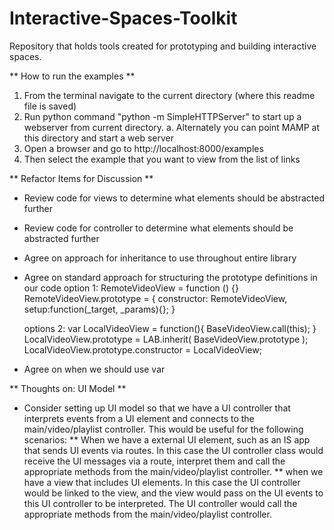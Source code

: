 Interactive-Spaces-Toolkit
==========================

Repository that holds tools created for prototyping and building interactive spaces.


** How to run the examples ** 
1. From the terminal navigate to the current directory (where this readme file is saved)
2. Run python command "python -m SimpleHTTPServer" to start up a webserver from current directory. 
	a. Alternately you can point MAMP at this directory and start a web server
3. Open a browser and go to http://localhost:8000/examples 
4. Then select the example that you want to view from the list of links


** Refactor Items for Discussion **
* Review code for views to determine what elements should be abstracted further
* Review code for controller to determine what elements should be abstracted further
* Agree on approach for inheritance to use throughout entire library
* Agree on standard approach for structuring the prototype definitions in our code
	option 1: 
		RemoteVideoView = function () {}
		RemoteVideoView.prototype = {
			constructor: RemoteVideoView,
			setup:function(_target, _params){};
		}

	options 2: 
		var LocalVideoView = function(){
			BaseVideoView.call(this);
		}
		LocalVideoView.prototype = LAB.inherit( BaseVideoView.prototype );
		LocalVideoView.prototype.constructor = LocalVideoView;
* Agree on when we should use var


** Thoughts on: UI Model **
* Consider setting up UI model so that we have a UI controller that interprets events from a UI element and connects to the main/video/playlist controller. This would be useful for the following scenarios:
** When we have a external UI element, such as an IS app that sends UI events via routes. In this case the UI controller class would receive the UI messages via a route, interpret them and call the appropriate methods from the main/video/playlist controller.
** when we have a view that includes UI elements. In this case the UI controller would be linked to the view, and the view would pass on the UI events to this UI controller to be interpreted. The UI controller would call the appropriate methods from the main/video/playlist controller. 



